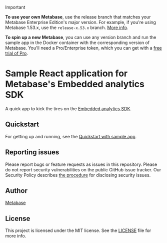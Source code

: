 > [!IMPORTANT]  
> **To use your own Metabase**, use the release branch that matches your Metabase Enterprise Edition's major version. For example, if you're using Metabase 1.53.x, use the `release-x.53.x` branch. [More info](https://www.metabase.com/docs/latest/embedding/sdk/version).
> 
> **To spin up a new Metabase**, you can use any version branch and run the sample app in the Docker container with the corresponding version of Metabase. You'll need a Pro/Enterprise token, which you can get with a [free trial of Pro](https://www.metabase.com/pricing/).

# Sample React application for Metabase's Embedded analytics SDK

A quick app to kick the tires on the [Embedded analytics SDK](https://www.metabase.com/docs/latest/embedding/sdk/introduction).

## Quickstart

For getting up and running, see the [Quickstart with sample app](https://www.metabase.com/docs/latest/embedding/sdk/quickstart-with-sample-app).

## Reporting issues

Please report bugs or feature requests as issues in this repository. Please do not report security vulnerabilities on the public GitHub issue tracker. Our Security Policy describes [the procedure](https://github.com/metabase/metabase/security#reporting-a-vulnerability) for disclosing security issues.

## Author

[Metabase](https://metabase.com)

## License

This project is licensed under the MIT license. See the [LICENSE](./LICENSE) file for more info.
